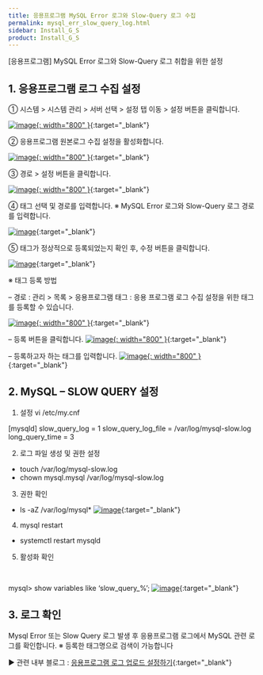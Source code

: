 ```yaml
---
title: 응용프로그램 MySQL Error 로그와 Slow-Query 로그 수집
permalink: mysql_err_slow_query_log.html
sidebar: Install_G_S
product: Install_G_S
---
```



[응용프로그램] MySQL Error 로그와 Slow-Query 로그 취합을 위한 설정

## 1. 응용프로그램 로그 수집 설정

① 시스템  > 시스템 관리 > 서버 선택 > 설정 탭 이동 > 설정 버튼을 클릭합니다.

[![image](/docs/images/Ins_G/mysql_slow/1.png){: width="800" }](/docs/images/Ins_G/mysql_slow/1.png){:target="_blank"}

② 응용프로그램 원본로그 수집 설정을 활성화합니다.

[![image](/docs/images/Ins_G/mysql_slow/2.png){: width="800" }](/docs/images/Ins_G/mysql_slow/2.png){:target="_blank"}

③ 경로 > 설정 버튼을 클릭합니다.

[![image](/docs/images/Ins_G/mysql_slow/3.png){: width="800" }](/docs/images/Ins_G/mysql_slow/3.png){:target="_blank"}

④ 태그 선택 및 경로를 입력합니다.
※ MySQL Error 로그와 Slow-Query 로그 경로를 입력합니다.

[![image](/docs/images/Ins_G/mysql_slow/4.png)](/docs/images/Ins_G/mysql_slow/4.png){:target="_blank"}

⑤ 태그가 정상적으로 등록되었는지 확인 후, 수정 버튼을 클릭합니다.

[![image](/docs/images/Ins_G/mysql_slow/5.png)](/docs/images/Ins_G/mysql_slow/5.png){:target="_blank"}

※ 태그 등록 방법

– 경로 : 관리 > 목록 > 응용프로그램 태그 : 응용 프로그램 로그 수집 설정을 위한 태그를 등록할 수 있습니다.

[![image](/docs/images/Ins_G/mysql_slow/6.png){: width="800" }](/docs/images/Ins_G/mysql_slow/6.png){:target="_blank"}

– 등록 버튼을 클릭합니다.
[![image](/docs/images/Ins_G/mysql_slow/7.png){: width="800" }](/docs/images/Ins_G/mysql_slow/7.png){:target="_blank"}

– 등록하고자 하는 태그를 입력합니다.
[![image](/docs/images/Ins_G/mysql_slow/8.png){: width="800" }](/docs/images/Ins_G/mysql_slow/8.png){:target="_blank"}

## 2. MySQL – SLOW QUERY 설정
1) 설정
vi /etc/my.cnf

[mysqld]
slow_query_log = 1
slow_query_log_file = /var/log/mysql-slow.log
long_query_time = 3

2) 로그 파일 생성 및 권한 설정
- touch /var/log/mysql-slow.log
- chown mysql.mysql /var/log/mysql-slow.log

3) 권한 확인

- ls -aZ /var/log/mysql*
[![image](/docs/images/Ins_G/mysql_slow/9.png)](/docs/images/Ins_G/mysql_slow/9.png){:target="_blank"}

4) mysql restart
- systemctl restart mysqld

5) 활성화 확인
<br />

mysql> show variables like ‘slow_query_%’;
[![image](/docs/images/Ins_G/mysql_slow/10.png)](/docs/images/Ins_G/mysql_slow/10.png){:target="_blank"}

## 3. 로그 확인

Mysql Error 또는 Slow Query 로그 발생 후 응용프로그램 로그에서 MySQL 관련 로그를 확인합니다.
※ 등록한 태그명으로 검색이 가능합니다

▶ 관련 내부 블로그 : [응용프로그램 로그 업로드 설정하기](https://qubitsec.github.io/set_app_log_up.html){:target="_blank"}